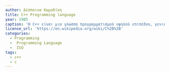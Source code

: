 ```yaml
---
author: Δέσποινα Κωμοδίκη
title: C++ Programming language
year: 1985
caption: 'Η C++ είναι μια γλώσσα προγραμματισμού υψηλού επιπέδου, γενικής χρήσης που δημιουργήθηκε από τον Δανό επιστήμονα υπολογιστών Bjarne Stroustrup. Κυκλοφόρησε για πρώτη φορά το 1985 ως επέκταση της γλώσσας προγραμματισμού C, από τότε έχει επεκταθεί σημαντικά με την πάροδο του χρόνου. Η σύγχρονη C++ διαθέτει επί του παρόντος αντικειμενοστραφή, γενικά και λειτουργικά χαρακτηριστικά, εκτός από εγκαταστάσεις για χειρισμό μνήμης χαμηλού επιπέδου. Εφαρμόζεται σχεδόν πάντα ως μεταγλωττισμένη γλώσσα και πολλοί προμηθευτές παρέχουν μεταγλωττιστές C++, συμπεριλαμβανομένων των Free Software Foundation, LLVM, Microsoft, Intel, Embarcadero, Oracle και IBM.'
license_url: 'https://en.wikipedia.org/wiki/C%2B%2B'
categories:
  - Programming
  -  Programming Language
  -  ISO
tags:
  - c++
  - c
---
```

